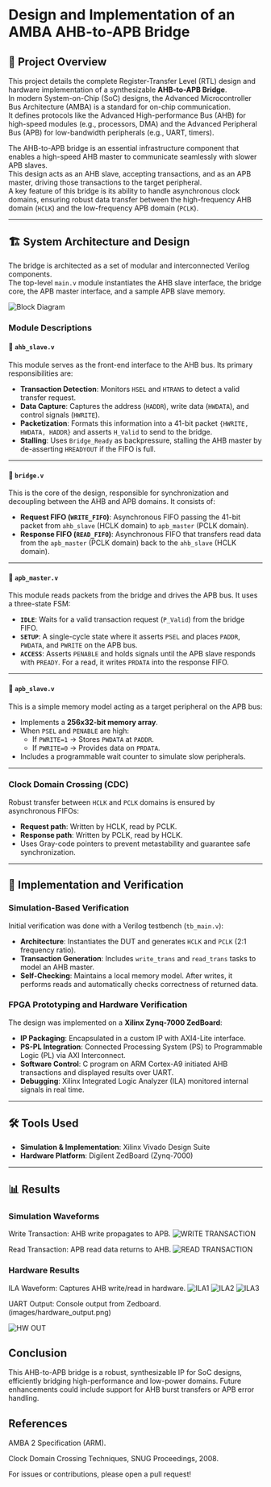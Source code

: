 # Design and Implementation of an AMBA AHB-to-APB Bridge

## 📖 Project Overview

This project details the complete Register-Transfer Level (RTL) design and hardware implementation of a synthesizable **AHB-to-APB Bridge**.  
In modern System-on-Chip (SoC) designs, the Advanced Microcontroller Bus Architecture (AMBA) is a standard for on-chip communication.  
It defines protocols like the Advanced High-performance Bus (AHB) for high-speed modules (e.g., processors, DMA) and the Advanced Peripheral Bus (APB) for low-bandwidth peripherals (e.g., UART, timers).  

The AHB-to-APB bridge is an essential infrastructure component that enables a high-speed AHB master to communicate seamlessly with slower APB slaves.  
This design acts as an AHB slave, accepting transactions, and as an APB master, driving those transactions to the target peripheral.  
A key feature of this bridge is its ability to handle asynchronous clock domains, ensuring robust data transfer between the high-frequency AHB domain (`HCLK`) and the low-frequency APB domain (`PCLK`).

---

## 🏗️ System Architecture and Design

The bridge is architected as a set of modular and interconnected Verilog components.  
The top-level `main.v` module instantiates the AHB slave interface, the bridge core, the APB master interface, and a sample APB slave memory.

![Block Diagram](images/elab_design.png)

### Module Descriptions

#### 🔹 `ahb_slave.v`
This module serves as the front-end interface to the AHB bus. Its primary responsibilities are:
* **Transaction Detection**: Monitors `HSEL` and `HTRANS` to detect a valid transfer request.
* **Data Capture**: Captures the address (`HADDR`), write data (`HWDATA`), and control signals (`HWRITE`).
* **Packetization**: Formats this information into a 41-bit packet `{HWRITE, HWDATA, HADDR}` and asserts `H_Valid` to send to the bridge.
* **Stalling**: Uses `Bridge_Ready` as backpressure, stalling the AHB master by de-asserting `HREADYOUT` if the FIFO is full.

---

#### 🔹 `bridge.v`
This is the core of the design, responsible for synchronization and decoupling between the AHB and APB domains. It consists of:
* **Request FIFO (`WRITE_FIFO`)**: Asynchronous FIFO passing the 41-bit packet from `ahb_slave` (HCLK domain) to `apb_master` (PCLK domain).
* **Response FIFO (`READ_FIFO`)**: Asynchronous FIFO that transfers read data from the `apb_master` (PCLK domain) back to the `ahb_slave` (HCLK domain).

---

#### 🔹 `apb_master.v`
This module reads packets from the bridge and drives the APB bus. It uses a three-state FSM:
* **`IDLE`**: Waits for a valid transaction request (`P_Valid`) from the bridge FIFO.
* **`SETUP`**: A single-cycle state where it asserts `PSEL` and places `PADDR`, `PWDATA`, and `PWRITE` on the APB bus.
* **`ACCESS`**: Asserts `PENABLE` and holds signals until the APB slave responds with `PREADY`. For a read, it writes `PRDATA` into the response FIFO.

---

#### 🔹 `apb_slave.v`
This is a simple memory model acting as a target peripheral on the APB bus:
* Implements a **256x32-bit memory array**.
* When `PSEL` and `PENABLE` are high:
  * If `PWRITE=1` → Stores `PWDATA` at `PADDR`.
  * If `PWRITE=0` → Provides data on `PRDATA`.
* Includes a programmable wait counter to simulate slow peripherals.

---

### Clock Domain Crossing (CDC)

Robust transfer between `HCLK` and `PCLK` domains is ensured by asynchronous FIFOs:
* **Request path**: Written by HCLK, read by PCLK.
* **Response path**: Written by PCLK, read by HCLK.
* Uses Gray-code pointers to prevent metastability and guarantee safe synchronization.

---

## 🔬 Implementation and Verification

### Simulation-Based Verification
Initial verification was done with a Verilog testbench (`tb_main.v`):
* **Architecture**: Instantiates the DUT and generates `HCLK` and `PCLK` (2:1 frequency ratio).
* **Transaction Generation**: Includes `write_trans` and `read_trans` tasks to model an AHB master.
* **Self-Checking**: Maintains a local memory model. After writes, it performs reads and automatically checks correctness of returned data.

### FPGA Prototyping and Hardware Verification
The design was implemented on a **Xilinx Zynq-7000 ZedBoard**:
* **IP Packaging**: Encapsulated in a custom IP with AXI4-Lite interface.
* **PS-PL Integration**: Connected Processing System (PS) to Programmable Logic (PL) via AXI Interconnect.
* **Software Control**: C program on ARM Cortex-A9 initiated AHB transactions and displayed results over UART.
* **Debugging**: Xilinx Integrated Logic Analyzer (ILA) monitored internal signals in real time.

---

## 🛠️ Tools Used

* **Simulation & Implementation**: Xilinx Vivado Design Suite  
* **Hardware Platform**: Digilent ZedBoard (Zynq-7000)

---
## 📊 Results

### Simulation Waveforms

Write Transaction: AHB write propagates to APB. 
![WRITE TRANSACTION](images/wv1.png)






Read Transaction: APB read data returns to AHB. 
![READ TRANSACTION](images/wv2.png)




### Hardware Results

ILA Waveform: Captures AHB write/read in hardware. 
![ILA1](images/ila_wv.png)
![ILA2](images/ila_wv2.png)
![ILA3](images/ila_wv3.png)




UART Output: Console output from Zedboard. (images/hardware_output.png)

![HW OUT](images/hardware_output2.png)


## Conclusion

This AHB-to-APB bridge is a robust, synthesizable IP for SoC designs, efficiently bridging high-performance and low-power domains. Future enhancements could include support for AHB burst transfers or APB error handling.

## References


AMBA 2 Specification (ARM).

Clock Domain Crossing Techniques, SNUG Proceedings, 2008.


For issues or contributions, please open a pull request!


